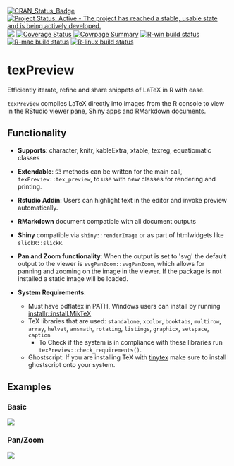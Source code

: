 [![CRAN\_Status\_Badge](https://www.r-pkg.org/badges/version/texPreview)](https://cran.r-project.org/package=texPreview)
[![Project Status: Active - The project has reached a stable, usable state and is being actively developed.](http://www.repostatus.org/badges/0.1.0/active.svg)](https://www.repostatus.org) 
[![](https://cranlogs.r-pkg.org/badges/texPreview)](https://cran.r-project.org/package=texPreview)
[![Coverage Status](https://img.shields.io/codecov/c/github/yonicd/texPreview/master.svg)](https://codecov.io/github/yonicd/texPreview?branch=master)
[![Covrpage Summary](https://img.shields.io/badge/covrpage-Last_Build_2022_03_28-yellowgreen.svg)](http://tinyurl.com/ybkr8fsu)
[![R-win build
status](https://github.com/yonicd/texPreview/workflows/R-win/badge.svg)](https://github.com/yonicd/texPreview)
[![R-mac build
status](https://github.com/yonicd/texPreview/workflows/R-mac/badge.svg)](https://github.com/yonicd/texPreview)
[![R-linux build
status](https://github.com/yonicd/texPreview/workflows/R-linux/badge.svg)](https://github.com/yonicd/texPreview) 

# texPreview

Efficiently iterate, refine and share snippets of LaTeX in R with ease.

`texPreview` compiles LaTeX directly into images from the R console to view in the RStudio viewer pane, Shiny apps and RMarkdown documents.

## Functionality

  - __Supports__: character, knitr, kableExtra, xtable, texreg, equatiomatic classes
  
  - __Extendable__: `S3` methods can be written for the main call, `texPreview::tex_preview`, to use with new classes for rendering and printing.
  
  - __Rstudio Addin__: Users can highlight text in the editor and invoke preview automatically.
  
  - __RMarkdown__ document compatible with all document outputs
  
  - __Shiny__ compatible via `shiny::renderImage` or as part of htmlwidgets like `slickR::slickR`.

  - __Pan and Zoom functionality__: When the output is set to 'svg' the default output to the viewer is `svgPanZoom::svgPanZoom`, which allows for panning and zooming on the image in the viewer. If the package is not installed a static image will be loaded. 

  - __System Requirements__: 
    - Must have pdflatex in PATH, Windows users can install by running [installr::install.MikTeX](http://talgalili.github.io/installr/reference/install.MikTeX.html)
    - TeX libraries that are used: `standalone`, `xcolor`, `booktabs`, `multirow`, `array`, `helvet`, `amsmath`, `rotating`, `listings`, `graphicx`, `setspace`, `caption`
      - To Check if the system is in compliance with these libraries run `texPreview::check_requirements()`.
    - Ghostscript: If you are installing TeX with [tinytex](https://github.com/yihui/tinytex) make sure to install ghostscript onto your system.
    
## Examples

### Basic

![](https://github.com/yonicd/texPreview/blob/misc/Multimedia/texPreview.gif?raw=true)

### Pan/Zoom

![](https://github.com/yonicd/texPreview/blob/misc/Multimedia/texPreviewPanZoom.gif?raw=true)
